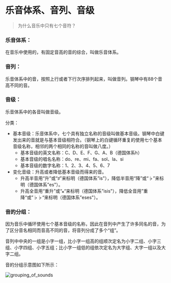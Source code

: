 # 乐音体系、音列、音级

> 为什么音乐中只有七个音符？



### 乐音体系：

在音乐中使用的，有固定音高的音的综合，叫做乐音体系。

### 音列：

乐音体系中的音，按照上行或者下行次序排列起来，叫做音列。钢琴中有88个音高不同的音。

### 音级：

乐音体系中的各音叫做音级。

分类：

+ 基本音级：乐音体系中，七个具有独立名称的音级叫做基本音级。钢琴中白键发出来的音就是与基本音级相符合。（钢琴上的白键循环重复的使用七个基本音级名称，相邻的两个相同的名称的音叫做八度。）
  + 基本音级的英文名称：C、D、E、F、G、A、B（德国体系h）
  + 基本音级的唱名名称：do、re、mi、fa、sol、la、si
  + 基本音级的数字名称：1、2、3、4、5、6、7
+ 变化音级：升高或者降低基本音级而得来的音。
  + 升高半音用“升”或“♯”来标明（德国体系”is"），降低半音用“降”或“♭”来标明（德国体系”es"）。
  + 升高全音用“重升”或“𝄪“来标明（德国体系”isis"），降低全音用”重降“或”♭♭“来标明（德国体系”eses"）。

### 音的分组：

因为音乐中循环使用七个基本音级的名称，因此在音列中产生了许多同名的音，为了区分音名相同而音高不同的音，将音列分成了多个“组”。

音列中中央的一组是小字一组，比小字一组高的组顺次定名为小字二组、小字三组、小字四组、小字五组；比小字一组低的组依次定名为大字组、大字一组以及大字二组。

音的分组示意图如下所示：

![grouping_of_sounds](https://picgo-storage-typora.oss-cn-shanghai.aliyuncs.com/Music-sound-group.png)

